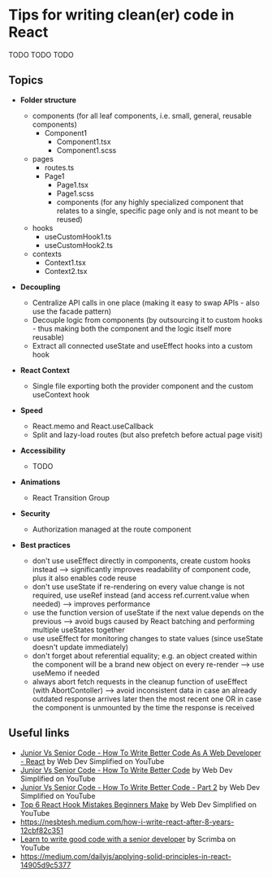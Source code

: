 # Tips for writing clean(er) code in React

TODO
TODO
TODO

## Topics

-   **Folder structure**

    -   components (for all leaf components, i.e. small, general, reusable components)
        -   Component1
            -   Component1.tsx
            -   Component1.scss
    -   pages
        -   routes.ts
        -   Page1
            -   Page1.tsx
            -   Page1.scss
            -   components (for any highly specialized component that relates to a single, specific page only and is not meant to be reused)
    -   hooks
        -   useCustomHook1.ts
        -   useCustomHook2.ts
    -   contexts
        -   Context1.tsx
        -   Context2.tsx

-   **Decoupling**

    -   Centralize API calls in one place (making it easy to swap APIs - also use the facade pattern)
    -   Decouple logic from components (by outsourcing it to custom hooks - thus making both the component and the logic itself more reusable)
    -   Extract all connected useState and useEffect hooks into a custom hook

-   **React Context**

    -   Single file exporting both the provider component and the custom useContext hook

-   **Speed**

    -   React.memo and React.useCallback
    -   Split and lazy-load routes (but also prefetch before actual page visit)

-   **Accessibility**

    -   TODO

-   **Animations**

    -   React Transition Group

-   **Security**

    -   Authorization managed at the route component

-   **Best practices**
    -   don't use useEffect directly in components, create custom hooks instead --> significantly improves readability of component code, plus it also enables code reuse
    -   don't use useState if re-rendering on every value change is not required, use useRef instead (and access ref.current.value when needed) --> improves performance
    -   use the function version of useState if the next value depends on the previous --> avoid bugs caused by React batching and performing multiple useStates together
    -   use useEffect for monitoring changes to state values (since useState doesn't update immediately)
    -   don't forget about referential equality; e.g. an object created within the component will be a brand new object on every re-render --> use useMemo if needed
    -   always abort fetch requests in the cleanup function of useEffect (with AbortContoller) --> avoid inconsistent data in case an already outdated response arrives later then the most recent one OR in case the component is unmounted by the time the response is received

## Useful links

-   [Junior Vs Senior Code - How To Write Better Code As A Web Developer - React](https://www.youtube.com/watch?v=0yzoAbrjV6k) by Web Dev Simplified on YouTube
-   [Junior Vs Senior Code - How To Write Better Code](https://www.youtube.com/watch?v=g2nMKzhkvxw) by Web Dev Simplified on YouTube
-   [Junior Vs Senior Code - How To Write Better Code - Part 2](https://www.youtube.com/watch?v=5B587bQ-TNg) by Web Dev Simplified on YouTube
-   [Top 6 React Hook Mistakes Beginners Make](https://www.youtube.com/watch?v=GGo3MVBFr1A) by Web Dev Simplified on YouTube
-   https://nesbtesh.medium.com/how-i-write-react-after-8-years-12cbf82c351
-   [Learn to write good code with a senior developer](https://www.youtube.com/watch?v=NX7JZj2HrR4) by Scrimba on YouTube
-   https://medium.com/dailyjs/applying-solid-principles-in-react-14905d9c5377
